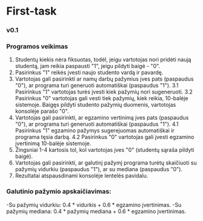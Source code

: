 # First-task

### v0.1
### Programos veikimas

1. Studentų kiekis nėra fiksuotas, todėl, jeigu vartotojas nori pridėti naują studentą, jam reikia paspausti "1", jeigu pildyti baigė - "0".
2. Pasirinkus "1" reikės įvesti naujo studento vardą ir pavardę.
3. Vartotojas gali pasirinkti ar namų darbų pažymius įves pats (paspaudus "0"), ar programa turi generuoti automatiškai (paspaudus "1").
3.1 Pasirinkus "1" vartotojas turės įvesti kiek pažymių nori sugeneruoti.
3.2 Pasirinkus "0" vartotojas gali vesti tiek pažymių, kiek reikia, 10-balėje sistemoje. Baigęs pildyti studento pažymių duomenis, vartotojas konsolėje parašo "0".
4. Vartotojas gali pasirinkti, ar egzamino vertinimą įves pats (paspaudus "0"), ar programa turi generuoti automatiškai (paspaudus "1").
4.1 Pasirinkus "1" egzamino pažymys sugerejuomas automatiškai ir programa tęsia darbą.
4.2 Pasirinkus "0" vartotojas gali įvesti egzamino įvertinimą 10-balėje sistemoje.
5. Žingsniai 1-4 kartosis tol, kol vartotojas įves "0" (studentų sąraša pildyti baigė).
5. Vartotojas gali pasirinkti, ar galutinį pažymį programa turėtų skaičiuoti su pažymių vidurkiu (paspaudus "1"), ar su mediana (paspaudus "0").
6. Rezultatai atspausdinami konsolėje lentelės pavidalu.

### Galutinio pažymio apskaičiavimas:
-Su pažymių vidurkiu: 0.4 * vidurkis + 0.6 * egzamino įvertinimas.
-Su pažymių mediana: 0.4 * pažymių mediana + 0.6 * egzamino įvertinimas.


